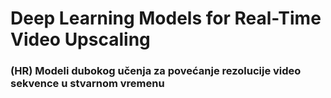 # Deep Learning Models for Real-Time Video Upscaling

### (HR) Modeli dubokog učenja za povećanje rezolucije video sekvence u stvarnom vremenu